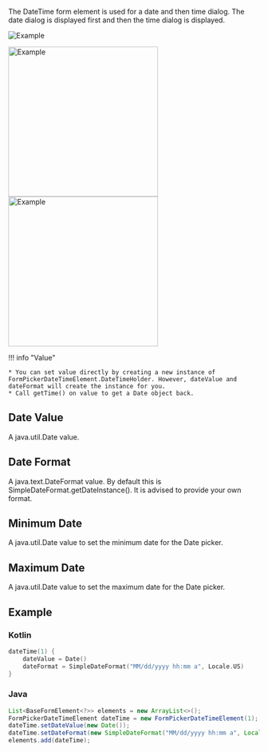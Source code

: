 The DateTime form element is used for a date and then time dialog. The date dialog is displayed first and then the time dialog is displayed.

![Example](../../images/DateTime.PNG)

<img src="../../images/Date2.PNG" alt="Example" width="300px"/>

<img src="../../images/Time2.PNG" alt="Example" width="300px"/>

!!! info "Value"

    * You can set value directly by creating a new instance of FormPickerDateTimeElement.DateTimeHolder. However, dateValue and dateFormat will create the instance for you.
    * Call getTime() on value to get a Date object back.

## Date Value

A java.util.Date value.

## Date Format

A java.text.DateFormat value. By default this is SimpleDateFormat.getDateInstance(). It is advised to provide your own format.

## Minimum Date

A java.util.Date value to set the minimum date for the Date picker.

## Maximum Date

A java.util.Date value to set the maximum date for the Date picker.

## Example

### Kotlin

```kotlin
dateTime(1) {
    dateValue = Date()
    dateFormat = SimpleDateFormat("MM/dd/yyyy hh:mm a", Locale.US)
}
```

### Java

```java
List<BaseFormElement<?>> elements = new ArrayList<>();
FormPickerDateTimeElement dateTime = new FormPickerDateTimeElement(1);
dateTime.setDateValue(new Date());
dateTime.setDateFormat(new SimpleDateFormat("MM/dd/yyyy hh:mm a", Locale.US));
elements.add(dateTime);
```

